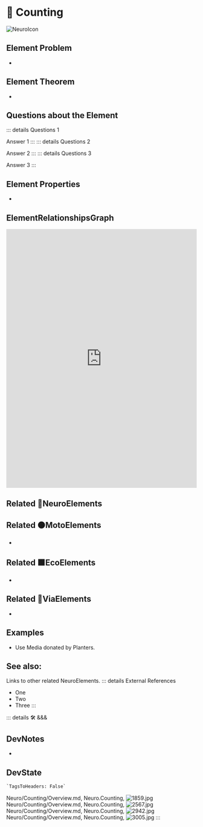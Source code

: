 
# 💜 <neuro>Counting</neuro>

![NeuroIcon](/Neuro/Neuro_Icon.png)

## Element Problem

-

## Element Theorem

-

## Questions about the Element

::: details Questions 1

Answer 1
:::
::: details Questions 2

Answer 2
:::
::: details Questions 3

Answer 3
:::

## Element Properties

-

## ElementRelationshipsGraph

<iframe
    width="100%"
    height="684"
    frameborder="0"
    src="https://observablehq.com/embed/@d3/force-directed-graph/2?cells=chart"
></iframe>

## Related 💜<neuro>NeuroElements</neuro>

## Related 🟠<moto>MotoElements</moto>

-

## Related 🟩<eco>EcoElements</eco>

-

## Related 🔻<via>ViaElements</via>

-

## Examples

- Use Media donated by Planters.

## See also:

Links to other related NeuroElements.
::: details External References

- One
- Two
- Three
:::

::: details 🛠 <dev>&&&</dev>

## DevNotes

-

## DevState

```py
`TagsToHeaders: False`
```

Neuro/Counting/Overview.md, <dev>Neuro.Counting</dev>, ![1859.jpg](/PaperPhoto/1859.jpg)
Neuro/Counting/Overview.md, <dev>Neuro.Counting</dev>, ![2567.jpg](/PaperPhoto/2567.jpg)
Neuro/Counting/Overview.md, <dev>Neuro.Counting</dev>, ![2942.jpg](/PaperPhoto/2942.jpg)
Neuro/Counting/Overview.md, <dev>Neuro.Counting</dev>, ![3005.jpg](/PaperPhoto/3005.jpg)
:::
